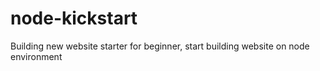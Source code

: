 # node-kickstart
Building new website starter for beginner, start building website on node environment
